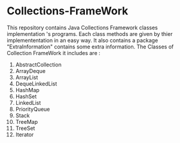 # Collections-FrameWork
This repository contains Java Collections Framework classes implementation 's programs.
Each class methods are given by thier implemententation in an easy way.
It also contains a package "ExtraInformation" contains some extra information.
The Classes of Collection FrameWork it includes are :
1. AbstractCollection
2. ArrayDeque
3. ArrayList
4. DequeLinkedList
5. HashMap
6. HashSet
7. LinkedList
8. PriorityQueue
9. Stack
10. TreeMap
11. TreeSet
12. Iterator
